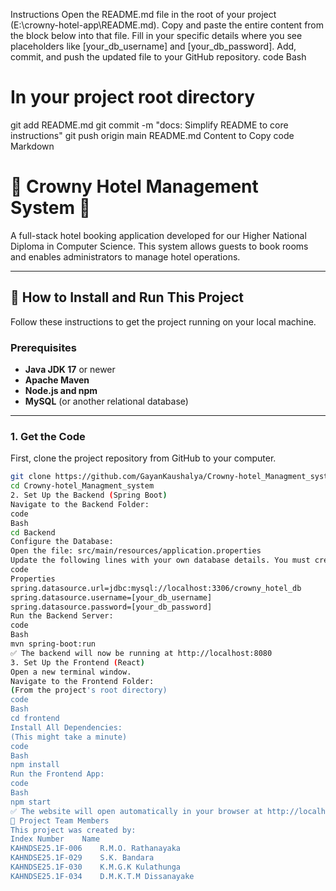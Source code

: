 Instructions
Open the README.md file in the root of your project (E:\crowny-hotel-app\README.md).
Copy and paste the entire content from the block below into that file.
Fill in your specific details where you see placeholders like [your_db_username] and [your_db_password].
Add, commit, and push the updated file to your GitHub repository.
code
Bash
# In your project root directory
git add README.md
git commit -m "docs: Simplify README to core instructions"
git push origin main
README.md Content to Copy
code
Markdown
# 🏨 Crowny Hotel Management System 🏨

A full-stack hotel booking application developed for our Higher National Diploma in Computer Science. This system allows guests to book rooms and enables administrators to manage hotel operations.

---

## 🚀 How to Install and Run This Project

Follow these instructions to get the project running on your local machine.

### Prerequisites

*   **Java JDK 17** or newer
*   **Apache Maven**
*   **Node.js and npm**
*   **MySQL** (or another relational database)

---

### 1. Get the Code

First, clone the project repository from GitHub to your computer.

```bash
git clone https://github.com/GayanKaushalya/Crowny-hotel_Managment_system.git
cd Crowny-hotel_Managment_system
2. Set Up the Backend (Spring Boot)
Navigate to the Backend Folder:
code
Bash
cd Backend
Configure the Database:
Open the file: src/main/resources/application.properties
Update the following lines with your own database details. You must create a database named crowny_hotel_db first.
code
Properties
spring.datasource.url=jdbc:mysql://localhost:3306/crowny_hotel_db
spring.datasource.username=[your_db_username]
spring.datasource.password=[your_db_password]
Run the Backend Server:
code
Bash
mvn spring-boot:run
✅ The backend will now be running at http://localhost:8080
3. Set Up the Frontend (React)
Open a new terminal window.
Navigate to the Frontend Folder:
(From the project's root directory)
code
Bash
cd frontend
Install All Dependencies:
(This might take a minute)
code
Bash
npm install
Run the Frontend App:
code
Bash
npm start
✅ The website will open automatically in your browser at http://localhost:3000
👥 Project Team Members
This project was created by:
Index Number	Name
KAHNDSE25.1F-006	R.M.O. Rathanayaka
KAHNDSE25.1F-029	S.K. Bandara
KAHNDSE25.1F-030	K.M.G.K Kulathunga
KAHNDSE25.1F-034	D.M.K.T.M Dissanayake
